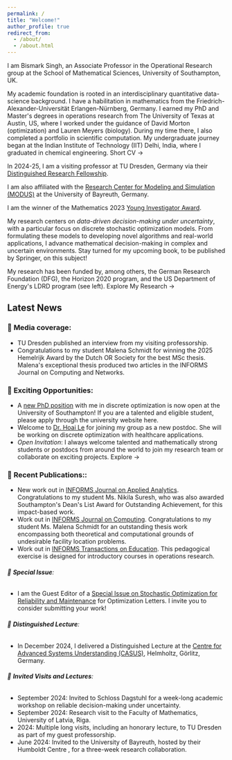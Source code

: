 ```yaml
---
permalink: /
title: "Welcome!"
author_profile: true
redirect_from: 
  - /about/
  - /about.html
---
```


I am Bismark Singh, an Associate Professor in the Operational Research group at the School of Mathematical Sciences, University of Southampton, UK. 

My academic foundation is rooted in an interdisciplinary quantitative data-science background. I have a habilitation in mathematics from the Friedrich-Alexander-Universität Erlangen-Nürnberg, Germany.  I earned my PhD and Master's degrees in operations research from The University of Texas at Austin, US, where I worked under the guidance of David Morton (optimization) and Lauren Meyers (biology). During my time there, I also completed a portfolio in scientific computation. My undergraduate journey began at the Indian Institute of Technology (IIT) Delhi, India, where I graduated in chemical engineering.  Short CV →

In 2024-25, I am a visiting professor at TU Dresden, Germany via their [Distinguished Research Fellowship](https://tu-dresden.de/bu/wirtschaft/die-fakultaet/news/auszeichnung-von-associate-professor-bismark-singh-als-distinguished-research-fellow).

I am also affiliated with the [Research Center for Modeling and Simulation (MODUS)](https://www.modus.uni-bayreuth.de/en/members/application-team/Singh/index.php) at the University of Bayreuth, Germany.

I am the winner of the Mathematics 2023 [Young Investigator Award](https://www.mdpi.com/journal/mathematics/awards/2137). 

My research centers on *data-driven decision-making under uncertainty*, with a particular focus on discrete stochastic optimization models. From formulating these models to developing novel algorithms and real-world applications, I advance mathematical decision-making in complex and uncertain environments. Stay turned for my upcoming book, to be published by Springer, on this subject!

My research has been funded by, among others, the German Research Foundation (DFG), the Horizon 2020 program, and the US Department of Energy's LDRD program (see left). Explore My Research →


## Latest News


###  🎉 **Media coverage**: 
-   TU Dresden published an interview from my visiting professorship.
-   Congratulations to my student Malena Schmidt for winning the 2025 Hemelrijk Award by the Dutch OR Society for the best MSc thesis. Malena's exceptional thesis produced two articles in the INFORMS Journal on Computing and Networks. 

### 🎉 **Exciting Opportunities**:
  - A [new PhD position](https://www.findaphd.com/phds/project/mathematically-modeling-systems-resilient-against-unforeseen-attacks/?p177266) with me in discrete optimization is now open at the University of Southampton! If you are a talented and eligible student, please apply through the university website here.
  - Welcome to [Dr. Hoai Le](https://warwick.ac.uk/fac/sci/mathsys/people/students/mathsysi/hle/) for joining my group as a new postdoc. She will be working on discrete optimization with healthcare applications.
  - *Open Invitation*: I always welcome talented and mathematically strong students or postdocs from around the world to join my research team or collaborate on exciting projects. Explore →
  
### 🎉 **Recent Publications:**: 
  - New work out in [INFORMS Journal on Applied Analytics](https://pubsonline.informs.org/doi/10.1287/inte.2024.0160). Congratulations to my student Ms. Nikila Suresh, who was also awarded Southampton's Dean's List Award for Outstanding Achievement, for this impact-based work.
  - Work out in [INFORMS Journal on Computing](https://pubsonline.informs.org/doi/10.1287/ijoc.2024.0693). Congratulations to my student Ms. Malena Schmidt for an outstanding thesis work encompassing both theoretical and computational grounds of undesirable facility location problems.
  - Work out in [INFORMS Transactions on Education](https://pubsonline.informs.org/doi/10.1287/ited.2024.0112). This pedagogical exercise is designed for introductory courses in operations research.
 
###### 🎉 **Special Issue**:
  - I am the Guest Editor of a [Special Issue on Stochastic Optimization for Reliability and Maintenance](https://link.springer.com/journal/11590/updates/27713526) for Optimization Letters. I invite you to consider submitting your work!
 
###### 🎉 **Distinguished Lecture**:
  - In December 2024, I delivered a Distinguished Lecture at the [Centre for Advanced Systems Understanding (CASUS)](https://link.springer.com/journal/11590/updates/27713526), Helmholtz, Görlitz, Germany.
  
###### 🎉 **Invited Visits and Lectures**: 
  - September 2024: Invited to Schloss Dagstuhl for a week-long academic workshop on reliable decision-making under uncertainty.
  - September 2024: Research visit to the Faculty of Mathematics, University of Latvia, Riga.
  - 2024: Multiple long visits, including an honorary lecture, to TU Dresden as part of my guest professorship.
  - June 2024: Invited to the University of Bayreuth, hosted by their Humboldt Centre , for a three-week research collaboration.